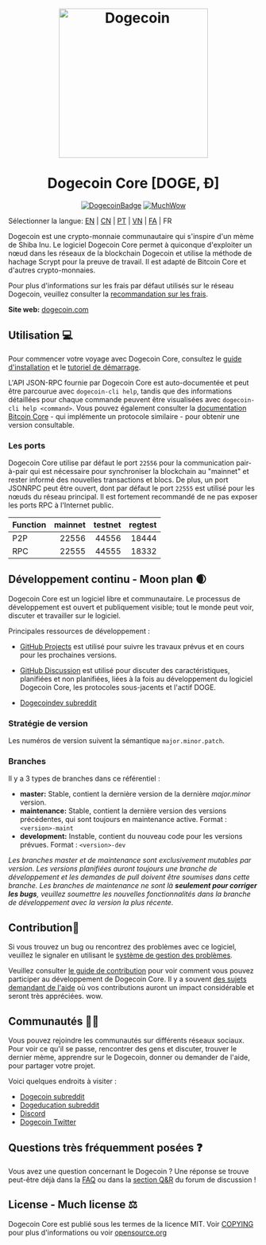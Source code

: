 <h1 align="center">
<img src="https://static.tumblr.com/ppdj5y9/Ae9mxmxtp/300coin.png" alt="Dogecoin" width="300"/>
<br/><br/>
Dogecoin Core [DOGE, Ð]  
</h1>

<div align="center">

[![DogecoinBadge](https://img.shields.io/badge/Doge-Coin-yellow.svg)](https://dogecoin.com)
[![MuchWow](https://img.shields.io/badge/Much-Wow-yellow.svg)](https://dogecoin.com)

</div>

Sélectionner la langue: [EN](README.md) | [CN](./README_zh_CN.md) | [PT](./README_pt_BR.md) | [VN](./README_vi_VN.md) | [FA](./README_fa_IR.md) | FR

Dogecoin est une crypto-monnaie communautaire qui s'inspire d'un mème de Shiba Inu. Le logiciel Dogecoin Core permet à quiconque d'exploiter un nœud dans les réseaux de la blockchain Dogecoin et utilise la méthode de hachage Scrypt pour la preuve de travail. Il est adapté de Bitcoin Core et d'autres crypto-monnaies.

Pour plus d'informations sur les frais par défaut utilisés sur le réseau Dogecoin, veuillez consulter la [recommandation sur les frais](doc/fee-recommendation.md).

**Site web:** [dogecoin.com](https://dogecoin.com)

## Utilisation 💻

Pour commencer votre voyage avec Dogecoin Core, consultez le [guide d'installation](INSTALL.md) et le [tutoriel de démarrage](doc/getting-started.md).

L'API JSON-RPC fournie par Dogecoin Core est auto-documentée et peut être parcourue avec `dogecoin-cli help`, tandis que des informations détaillées pour chaque commande peuvent être visualisées avec `dogecoin-cli help <command>`. Vous pouvez également consulter la [documentation Bitcoin Core](https://developer.bitcoin.org/reference/rpc/) - qui implémente un protocole similaire - pour obtenir une version consultable.

### Les ports

Dogecoin Core utilise par défaut le port `22556` pour la communication pair-à-pair qui est nécessaire pour synchroniser la blockchain au "mainnet" et rester informé des nouvelles transactions et blocs. De plus, un port JSONRPC peut être ouvert, dont par défaut le port `22555` est utilisé pour les nœuds du réseau principal. Il est fortement recommandé de ne pas exposer les ports RPC à l'Internet public.

| Function | mainnet | testnet | regtest |
| :------- | ------: | ------: | ------: |
| P2P      |   22556 |   44556 |   18444 |
| RPC      |   22555 |   44555 |   18332 |

## Développement continu - Moon plan 🌒

Dogecoin Core est un logiciel libre et communautaire. Le processus de développement est ouvert et publiquement visible; tout le monde peut voir, discuter et travailler sur le logiciel.

Principales ressources de développement :

* [GitHub Projects](https://github.com/dogecoin/dogecoin/projects) est utilisé pour
  suivre les travaux prévus et en cours pour les prochaines versions.

* [GitHub Discussion](https://github.com/dogecoin/dogecoin/discussions) est utilisé pour
  discuter des caractéristiques, planifiées et non planifiées, liées à la fois au développement du logiciel Dogecoin Core, les protocoles sous-jacents et l'actif DOGE.
  
* [Dogecoindev subreddit](https://www.reddit.com/r/dogecoindev/)

### Stratégie de version
Les numéros de version suivent la sémantique ```major.minor.patch```.

### Branches
Il y a 3 types de branches dans ce référentiel :

- **master:** Stable, contient la dernière version de la dernière *major.minor* version.
- **maintenance:** Stable, contient la dernière version des versions précédentes, qui sont toujours en maintenance active. Format : ```<version>-maint```
- **development:** Instable, contient du nouveau code pour les versions prévues. Format : ```<version>-dev```

*Les branches master et de maintenance sont exclusivement mutables par version. Les versions planifiées auront toujours une branche de développement et les demandes de pull doivent être soumises dans cette branche. Les branches de maintenance ne sont là **seulement pour corriger les bugs**, veuillez soumettre les nouvelles fonctionnalités dans la branche de développement avec la version la plus récente.*

## Contribution🤝

Si vous trouvez un bug ou rencontrez des problèmes avec ce logiciel, veuillez le signaler en utilisant le [système de gestion des problèmes](https://github.com/dogecoin/dogecoin/issues/new?assignees=&labels=bug&template=bug_report.md&title=%5Bbug%5D+).

Veuillez consulter [le guide de contribution](CONTRIBUTING.md) pour voir comment vous pouvez
participer au développement de Dogecoin Core. Il y a souvent
[des sujets demandant de l'aide](https://github.com/dogecoin/dogecoin/labels/help%20wanted)
où vos contributions auront un impact considérable et seront très appréciées. wow.

## Communautés 🚀🍾

Vous pouvez rejoindre les communautés sur différents réseaux sociaux.
Pour voir ce qu'il se passe, rencontrer des gens et discuter, trouver le dernier mème, apprendre sur le Dogecoin, donner ou demander de l'aide, pour partager votre projet.

Voici quelques endroits à visiter :

* [Dogecoin subreddit](https://www.reddit.com/r/dogecoin/)
* [Dogeducation subreddit](https://www.reddit.com/r/dogeducation/)
* [Discord](https://discord.gg/dogecoin)
* [Dogecoin Twitter](https://twitter.com/dogecoin)

## Questions très fréquemment posées ❓

Vous avez une question concernant le Dogecoin ? Une réponse se trouve peut-être déjà dans la
[FAQ](doc/FAQ.md) ou dans la
[section Q&R](https://github.com/dogecoin/dogecoin/discussions/categories/q-a)
du forum de discussion !

## License - Much license ⚖️
Dogecoin Core est publié sous les termes de la licence MIT. Voir
[COPYING](COPYING) pour plus d'informations ou voir
[opensource.org](https://opensource.org/licenses/MIT)
